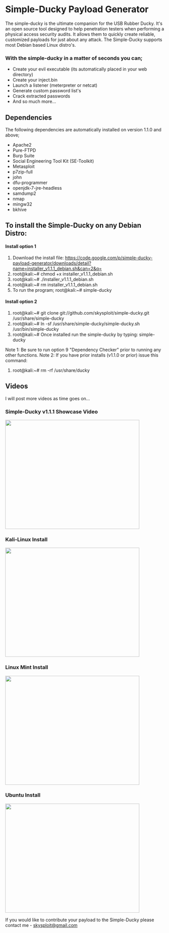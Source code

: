 # Simple-Ducky Payload Generator #

The simple-ducky is the ultimate companion for the USB Rubber Ducky. It's an open source tool designed to help penetration testers when performing a physical access security audits. It allows them to quickly create reliable, customized payloads for just about any attack. The Simple-Ducky supports most Debian based Linux distro's.


### With the simple-ducky in a matter of seconds you can; ###

  * Create your evil executable (its automatically placed in your web directory)
  * Create your inject.bin
  * Launch a listener (meterpreter or netcat)
  * Generate custom password list's
  * Crack extracted passwords
  * And so much more...


## Dependencies ##

The following dependencies are automatically installed on version 1.1.0 and above;

  * Apache2
  * Pure-FTPD
  * Burp Suite
  * Social Engineering Tool Kit (SE-Toolkit)
  * Metasploit
  * p7zip-full
  * john
  * dfu-programmer
  * openjdk-7-jre-headless
  * samdump2
  * nmap
  * mingw32
  * bkhive

## To install the Simple-Ducky on any Debian Distro: ##

#### Install option 1 ####

  1. Download the install file: https://code.google.com/p/simple-ducky-payload-generator/downloads/detail?name=installer_v1.1.1_debian.sh&can=2&q=
  1. root@kali:~# chmod +x installer\_v1.1.1\_debian.sh
  1. root@kali:~# ./installer\_v1.1.1\_debian.sh
  1. root@kali:~# rm installer\_v1.1.1\_debian.sh
  1. To run the program; root@kali:~# simple-ducky

#### Install option 2 ####

  1. root@kali:~# git clone git://github.com/skysploit/simple-ducky.git /usr/share/simple-ducky
  1. root@kali:~# ln -sf /usr/share/simple-ducky/simple-ducky.sh /usr/bin/simple-ducky
  1. root@kali:~# Once installed run the simple-ducky by typing: simple-ducky

Note 1: Be sure to run option 9 "Dependency Checker" prior to running any other functions.
Note 2: If you have prior installs (v1.1.0 or prior) issue this command:
  1. root@kali:~# rm -rf /usr/share/ducky




## Videos ##

I will post more videos as time goes on...

### Simple-Ducky v1.1.1 Showcase Video ###

<a href='http://www.youtube.com/watch?feature=player_embedded&v=ch60ar30BPY' target='_blank'><img src='http://img.youtube.com/vi/ch60ar30BPY/0.jpg' width='425' height=344 /></a>

### Kali-Linux Install ###

<a href='http://www.youtube.com/watch?feature=player_embedded&v=KBwdkYAn9QY' target='_blank'><img src='http://img.youtube.com/vi/KBwdkYAn9QY/0.jpg' width='425' height=344 /></a>

### Linux Mint Install ###

<a href='http://www.youtube.com/watch?feature=player_embedded&v=TPpe0fHN8iY' target='_blank'><img src='http://img.youtube.com/vi/TPpe0fHN8iY/0.jpg' width='425' height=344 /></a>

### Ubuntu Install ###

<a href='http://www.youtube.com/watch?feature=player_embedded&v=RGmAkIltYRs' target='_blank'><img src='http://img.youtube.com/vi/RGmAkIltYRs/0.jpg' width='425' height=344 /></a>


If you would like to contribute your payload to the Simple-Ducky please contact me - skysploit@gmail.com